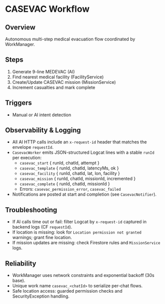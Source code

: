 # CASEVAC Workflow

## Overview
Autonomous multi-step medical evacuation flow coordinated by WorkManager.

## Steps
1) Generate 9-line MEDEVAC (AI)
2) Find nearest medical facility (FacilityService)
3) Create/Update CASEVAC mission (MissionService)
4) Increment casualties and mark complete

## Triggers
- Manual or AI intent detection

## Observability & Logging
- All AI HTTP calls include an `x-request-id` header that matches the envelope `requestId`.
- `CasevacWorker` emits JSON-structured Logcat lines with a stable `runId` per execution:
  - `casevac_start` { runId, chatId, attempt }
  - `casevac_template` { runId, chatId, latencyMs, ok }
  - `casevac_facility` { runId, chatId, lat, lon, facility }
  - `casevac_mission` { runId, chatId, missionId, incremented }
  - `casevac_complete` { runId, chatId, missionId }
  - Errors: `casevac_permission_error`, `casevac_failed`
- Notifications are posted at start and completion (see `CasevacNotifier`).

## Troubleshooting
- If AI calls time out or fail: filter Logcat by `x-request-id` captured in backend logs (CF `requestId`).
- If location is missing: look for `Location permission not granted` warnings; grant fine location.
- If mission updates are missing: check Firestore rules and `MissionService` logs.

## Reliability
- WorkManager uses network constraints and exponential backoff (30s base).
- Unique work name `casevac_<chatId>` to serialize per-chat flows.
- Safe location access: guarded permission checks and SecurityException handling.

